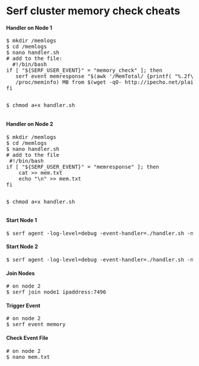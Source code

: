Serf cluster memory check cheats
================================

<h4>Handler on Node 1</h4>
<pre>
$ mkdir /memlogs
$ cd /memlogs
$ nano handler.sh
# add to the file:
  #!/bin/bash
if [ "${SERF_USER_EVENT}" = "memory_check" ]; then
   serf event memresponse "$(awk '/MemTotal/ {printf( "%.2f\n", $2 / 1024 ) }'              
   /proc/meminfo) MB from $(wget -qO- http://ipecho.net/plain ; echo) at $(date)"
fi

$ chmod a+x handler.sh
</pre>

<h4>Handler on Node 2</h4>
<pre>
$ mkdir /memlogs
$ cd /memlogs
$ nano handler.sh
# add to the file
 #!/bin/bash
if [ "${SERF_USER_EVENT}" = "memresponse" ]; then
    cat >> mem.txt
    echo "\n" >> mem.txt
fi

$ chmod a+x handler.sh
</pre>

<h4>Start Node 1</h4>
<pre>
$ serf agent -log-level=debug -event-handler=./handler.sh -node=**SerfNode1** -bind=node1_ip_address:7496
</pre>

<h4>Start Node 2</h4>
<pre>
$ serf agent -log-level=debug -event-handler=./handler.sh -node=**SerfNode1** -bind=node2_ip_address:7496 &
</pre>

<h4>Join Nodes</h4>
<pre>
# on node 2
$ serf join node1_ipaddress:7496
</pre>

<h4>Trigger Event</h4>
<pre>
# on node 2
$ serf event memory
</pre>

<h4>Check Event File</h4>
<pre>
# on node 2
$ nano mem.txt
</pre>











